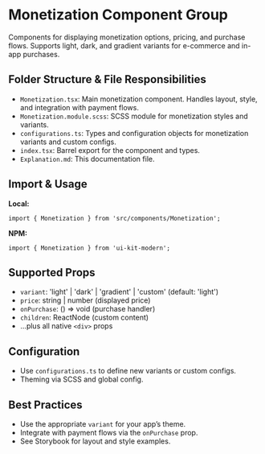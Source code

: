 # Monetization Component Group

Components for displaying monetization options, pricing, and purchase flows. Supports light, dark, and gradient variants for e-commerce and in-app purchases.

## Folder Structure & File Responsibilities

- `Monetization.tsx`: Main monetization component. Handles layout, style, and integration with payment flows.
- `Monetization.module.scss`: SCSS module for monetization styles and variants.
- `configurations.ts`: Types and configuration objects for monetization variants and custom configs.
- `index.tsx`: Barrel export for the component and types.
- `Explanation.md`: This documentation file.

## Import & Usage

**Local:**

```tsx
import { Monetization } from 'src/components/Monetization';
```

**NPM:**

```tsx
import { Monetization } from 'ui-kit-modern';
```

## Supported Props

- `variant`: 'light' | 'dark' | 'gradient' | 'custom' (default: 'light')
- `price`: string | number (displayed price)
- `onPurchase`: () => void (purchase handler)
- `children`: ReactNode (custom content)
- ...plus all native `<div>` props

## Configuration

- Use `configurations.ts` to define new variants or custom configs.
- Theming via SCSS and global config.

## Best Practices

- Use the appropriate `variant` for your app’s theme.
- Integrate with payment flows via the `onPurchase` prop.
- See Storybook for layout and style examples.
